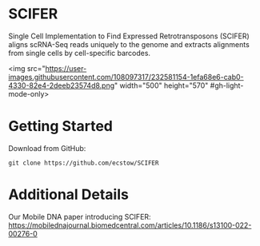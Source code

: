 # SCIFER
Single Cell Implementation to Find Expressed Retrotransposons (SCIFER) aligns scRNA-Seq reads uniquely to the genome and extracts alignments from single cells by cell-specific barcodes.

<img src="https://user-images.githubusercontent.com/108097317/232581154-1efa68e6-cab0-4330-82e4-2deeb23574d8.png" width="500" height="570" #gh-light-mode-only>

# Getting Started
Download from GitHub:
```
git clone https://github.com/ecstow/SCIFER
```

# Additional Details
Our Mobile DNA paper introducing SCIFER: https://mobilednajournal.biomedcentral.com/articles/10.1186/s13100-022-00276-0
